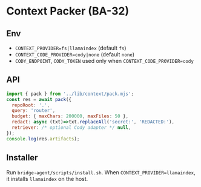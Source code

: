 # Context Packer (BA-32)

## Env
- `CONTEXT_PROVIDER=fs|llamaindex` (default `fs`)
- `CONTEXT_CODE_PROVIDER=cody|none` (default `none`)
- `CODY_ENDPOINT`, `CODY_TOKEN` used only when `CONTEXT_CODE_PROVIDER=cody`

## API
```js
import { pack } from '../lib/context/pack.mjs';
const res = await pack({
  repoRoot: '.',
  query: 'router',
  budget: { maxChars: 200000, maxFiles: 50 },
  redact: async (txt)=>txt.replaceAll('secret:', 'REDACTED:'),
  retriever: /* optional Cody adapter */ null,
});
console.log(res.artifacts);
```

## Installer
Run `bridge-agent/scripts/install.sh`. When `CONTEXT_PROVIDER=llamaindex`, it installs `llamaindex` on the host.
